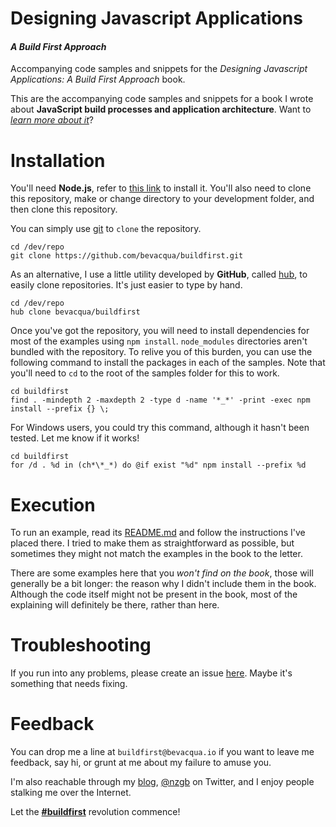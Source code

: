 # Designing Javascript Applications
#### _A Build First Approach_

Accompanying code samples and snippets for the _Designing Javascript Applications: A Build First Approach_ book.

This are the accompanying code samples and snippets for a book I wrote about **JavaScript build processes and application architecture**. Want to [_learn more about it_](http://bevacqua.io/buildfirst "Designing Javascript Applications: A Build First Approach")?

# Installation

You'll need **Node.js**, refer to [this link](http://nodejs.org/download/ "Node.js Downloads") to install it.
You'll also need to clone this repository, make or change directory to your development folder, and then clone this repository.

You can simply use [git](http://git-scm.com/ "git source control") to `clone` the repository.

```shell
cd /dev/repo
git clone https://github.com/bevacqua/buildfirst.git
```

As an alternative, I use a little utility developed by **GitHub**, called [hub](http://hub.github.com/ "hub by GitHub"), to easily clone repositories. It's just easier to type by hand.

```shell
cd /dev/repo
hub clone bevacqua/buildfirst
```

Once you've got the repository, you will need to install dependencies for most of the examples using `npm install`. `node_modules` directories aren't bundled with the repository. To relive you of this burden, you can use the following command to install the packages in each of the samples. Note that you'll need to `cd` to the root of the samples folder for this to work.

```shell
cd buildfirst
find . -mindepth 2 -maxdepth 2 -type d -name '*_*' -print -exec npm install --prefix {} \;
```

For Windows users, you could try this command, although it hasn't been tested. Let me know if it works!

```shell
cd buildfirst
for /d . %d in (ch*\*_*) do @if exist "%d" npm install --prefix %d
```

# Execution

To run an example, read its [README.md](README.md "To understand recursion, you must first understand recursion") and follow the instructions I've placed there. I tried to make them as straightforward as possible, but sometimes they might not match the examples in the book to the letter.

There are some examples here that you _won't find on the book_, those will generally be a bit longer: the reason why I didn't include them in the book. Although the code itself might not be present in the book, most of the explaining will definitely be there, rather than here.

# Troubleshooting

If you run into any problems, please create an issue [here](https://github.com/bevacqua/buildfirst/issues). Maybe it's something that needs fixing.

# Feedback

You can drop me a line at `buildfirst@bevacqua.io` if you want to leave me feedback, say hi, or grunt at me about my failure to amuse you.

I'm also reachable through my [blog](http://blog.ponyfoo.com "Pony Foo"), [@nzgb](https://twitter.com/nzgb "@nzgb on Twitter") on Twitter, and I enjoy people stalking me over the Internet.

Let the [**#buildfirst**](https://twitter.com/#buildfirst) revolution commence!

